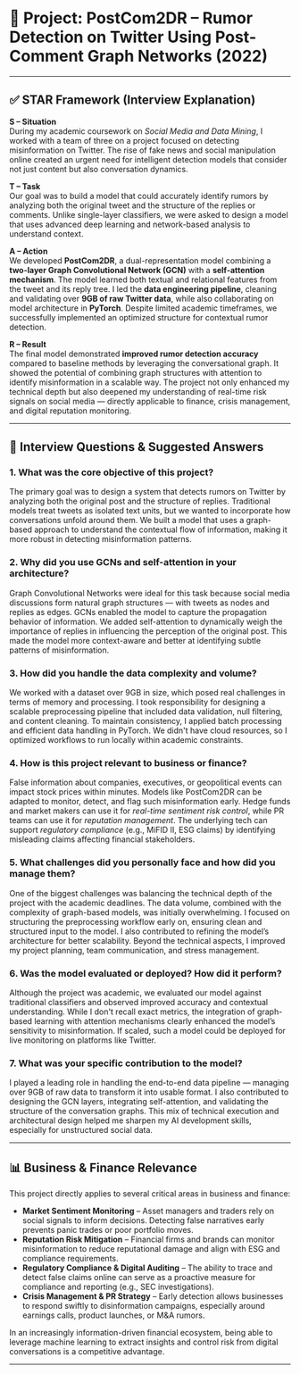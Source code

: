 # 🚀 Project: PostCom2DR – Rumor Detection on Twitter Using Post-Comment Graph Networks (2022)

---

## ✅ STAR Framework (Interview Explanation)

**S – Situation**  
During my academic coursework on *Social Media and Data Mining*, I worked with a team of three on a project focused on detecting misinformation on Twitter. The rise of fake news and social manipulation online created an urgent need for intelligent detection models that consider not just content but also conversation dynamics.

**T – Task**  
Our goal was to build a model that could accurately identify rumors by analyzing both the original tweet and the structure of the replies or comments. Unlike single-layer classifiers, we were asked to design a model that uses advanced deep learning and network-based analysis to understand context.

**A – Action**  
We developed **PostCom2DR**, a dual-representation model combining a **two-layer Graph Convolutional Network (GCN)** with a **self-attention mechanism**. The model learned both textual and relational features from the tweet and its reply tree. I led the **data engineering pipeline**, cleaning and validating over **9GB of raw Twitter data**, while also collaborating on model architecture in **PyTorch**. Despite limited academic timeframes, we successfully implemented an optimized structure for contextual rumor detection.

**R – Result**  
The final model demonstrated **improved rumor detection accuracy** compared to baseline methods by leveraging the conversational graph. It showed the potential of combining graph structures with attention to identify misinformation in a scalable way. The project not only enhanced my technical depth but also deepened my understanding of real-time risk signals on social media — directly applicable to finance, crisis management, and digital reputation monitoring.

---

## 🎯 Interview Questions & Suggested Answers

### 1. What was the core objective of this project?
The primary goal was to design a system that detects rumors on Twitter by analyzing both the original post and the structure of replies. Traditional models treat tweets as isolated text units, but we wanted to incorporate how conversations unfold around them. We built a model that uses a graph-based approach to understand the contextual flow of information, making it more robust in detecting misinformation patterns.

### 2. Why did you use GCNs and self-attention in your architecture?
Graph Convolutional Networks were ideal for this task because social media discussions form natural graph structures — with tweets as nodes and replies as edges. GCNs enabled the model to capture the propagation behavior of information. We added self-attention to dynamically weigh the importance of replies in influencing the perception of the original post. This made the model more context-aware and better at identifying subtle patterns of misinformation.

### 3. How did you handle the data complexity and volume?
We worked with a dataset over 9GB in size, which posed real challenges in terms of memory and processing. I took responsibility for designing a scalable preprocessing pipeline that included data validation, null filtering, and content cleaning. To maintain consistency, I applied batch processing and efficient data handling in PyTorch. We didn't have cloud resources, so I optimized workflows to run locally within academic constraints.

### 4. How is this project relevant to business or finance?
False information about companies, executives, or geopolitical events can impact stock prices within minutes. Models like PostCom2DR can be adapted to monitor, detect, and flag such misinformation early. Hedge funds and market makers can use it for *real-time sentiment risk control*, while PR teams can use it for *reputation management*. The underlying tech can support *regulatory compliance* (e.g., MiFID II, ESG claims) by identifying misleading claims affecting financial stakeholders.

### 5. What challenges did you personally face and how did you manage them?
One of the biggest challenges was balancing the technical depth of the project with the academic deadlines. The data volume, combined with the complexity of graph-based models, was initially overwhelming. I focused on structuring the preprocessing workflow early on, ensuring clean and structured input to the model. I also contributed to refining the model’s architecture for better scalability. Beyond the technical aspects, I improved my project planning, team communication, and stress management.

### 6. Was the model evaluated or deployed? How did it perform?
Although the project was academic, we evaluated our model against traditional classifiers and observed improved accuracy and contextual understanding. While I don't recall exact metrics, the integration of graph-based learning with attention mechanisms clearly enhanced the model’s sensitivity to misinformation. If scaled, such a model could be deployed for live monitoring on platforms like Twitter.

### 7. What was your specific contribution to the model?
I played a leading role in handling the end-to-end data pipeline — managing over 9GB of raw data to transform it into usable format. I also contributed to designing the GCN layers, integrating self-attention, and validating the structure of the conversation graphs. This mix of technical execution and architectural design helped me sharpen my AI development skills, especially for unstructured social data.

---

## 📊 Business & Finance Relevance

This project directly applies to several critical areas in business and finance:

* **Market Sentiment Monitoring** – Asset managers and traders rely on social signals to inform decisions. Detecting false narratives early prevents panic trades or poor portfolio moves.  
* **Reputation Risk Mitigation** – Financial firms and brands can monitor misinformation to reduce reputational damage and align with ESG and compliance requirements.  
* **Regulatory Compliance & Digital Auditing** – The ability to trace and detect false claims online can serve as a proactive measure for compliance and reporting (e.g., SEC investigations).  
* **Crisis Management & PR Strategy** – Early detection allows businesses to respond swiftly to disinformation campaigns, especially around earnings calls, product launches, or M&A rumors.  

In an increasingly information-driven financial ecosystem, being able to leverage machine learning to extract insights and control risk from digital conversations is a competitive advantage.

---
